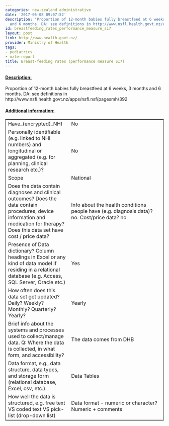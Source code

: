 ```yaml
---
categories: new-zealand administrative
date: '2017-05-08 09:07:52'
description: 'Proportion of 12-month babies fully breastfeed at 6 weeks, 3 months
  and 6 months. DA: see definitions in http://www.nsfl.health.govt.nz/apps/nsfl.nsf/pagesmh/392'
id: breastfeeding_rates_performance_measure_si7
layout: post
link: http://www.health.govt.nz/
provider: Ministry of Health
tags:
- pediatrics
- nzte-report
title: Breast-feeding rates (performance measure SI7)
---
```



 <h4> <u>Description:</u> </h4>
Proportion of 12-month babies fully breastfeed at 6 weeks, 3 months and 6 months. DA: see definitions in http://www.nsfl.health.govt.nz/apps/nsfl.nsf/pagesmh/392
 <h4> <u>Additional information:</u> </h4>
 <table style="border: 1px solid">
 <tr> <td width="40%">Have_(encrypted)_NHI</td> <td>No</td> </tr>
 <tr> <td width="40%">Personally identifiable (e.g. linked to NHI numbers) and longitudinal or aggregated (e.g. for planning, clinical research etc.)?</td> <td>No</td> </tr>
 <tr> <td width="40%">Scope</td> <td>National</td> </tr>
 <tr> <td width="40%">Does the data contain diagnoses and clinical outcomes?
Does the data contain procedures, device information and medication for therapy?
Does this data set have cost / price data?</td> <td>Info about the health conditions people have (e.g. diagnosis data)? no. Cost/price data? no</td> </tr>
 <tr> <td width="40%">Presence of Data dictionary? Column headings in Excel or any kind of data model if residing in a relational database (e.g. Access, SQL Server, Oracle etc.) </td> <td>Yes</td> </tr>
 <tr> <td width="40%">How often does this data set get updated? Daily? Weekly? Monthly? Quarterly? Yearly?</td> <td>Yearly</td> </tr>
 <tr> <td width="40%">Brief info about the systems and processes used to collect/manage data. Q: Where the data is collected, in what form, and accessibility?</td> <td>The data comes from DHB</td> </tr>
 <tr> <td width="40%">Data format, e.g., data structure, data types, and storage form (relational database, Excel, csv, etc.).</td> <td>Data Tables</td> </tr>
 <tr> <td width="40%">How well the data is structured, e.g. free text VS coded text VS pick-list (drop-down list)</td> <td>Data format - numeric or character? Numeric + comments</td> </tr>
 </table>
